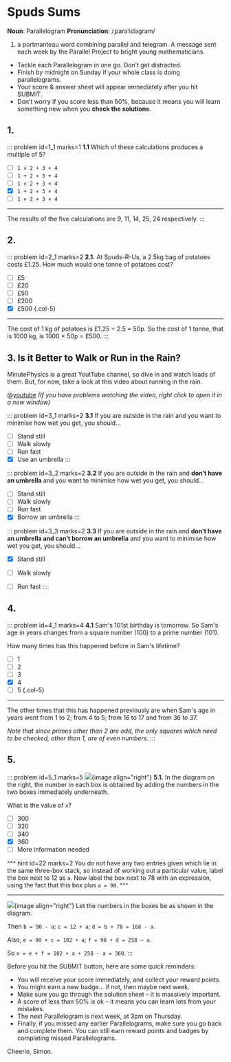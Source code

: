 # Spuds Sums

<div class="dictionary">

__Noun__: Parallelogram
__Pronunciation__: /ˌparəˈlɛləɡram/

1. a portmanteau word combining parallel and telegram. A message sent each
week by the Parallel Project to bright young mathematicians.

</div>

*	Tackle each Parallelogram in one go. Don’t get distracted.
*	Finish by midnight on Sunday if your whole class is doing parallelograms.
*	Your score & answer sheet will appear immediately after you hit SUBMIT.
*	Don’t worry if you score less than 50%, because it means you will learn something new when you __check the solutions__.


## 1.
<!--- 2008 (1) --->
::: problem id=1_1 marks=1
__1.1__ Which of these calculations produces a multiple of 5?

* [ ] `1 × 2 + 3 + 4`
* [ ] `1 + 2 × 3 + 4`
* [ ] `1 × 2 + 3 × 4`
* [x] `1 + 2 × 3 × 4`
* [ ] `1 × 2 × 3 × 4`

---
The results of the five calculations are 9, 11, 14, 25, 24 respectively.
:::


## 2.
<!--- 2008 (5) --->

::: problem id=2_1 marks=2
__2.1.__  At Spuds-R-Us, a 2.5kg bag of potatoes costs £1.25. How much would one tonne of potatoes cost?

* [ ] £5
* [ ] £20
* [ ] £50
* [ ] £200
* [x] £500
{.col-5}

---

The cost of 1 kg of potatoes is £1.25 ÷ 2.5 = 50p. So the cost of 1 tonne, that is 1000 kg, is 1000 × 50p = £500.
:::


## 3. Is it Better to Walk or Run in the Rain?

MinutePhysics is a great YoutTube channel, so dive in and watch loads of them. But, for now, take a look at this video about running in the rain.

@[youtube](3MqYE2UuN24?end=100rel=0) _(If you have problems watching the video, right click to open it in a new window)_

::: problem id=3_1 marks=2
__3.1__ If you are outside in the rain and you want to minimise how wet you get, you should…

* [ ] Stand still
* [ ] Walk slowly
* [ ] Run fast
* [x] Use an umbrella
:::

::: problem id=3_2 marks=2
__3.2__ If you are outside in the rain and __don’t have an umbrella__ and you want to minimise how wet you get, you should…

* [ ] Stand still
* [ ] Walk slowly
* [ ] Run fast
* [x] Borrow an umbrella
:::

::: problem id=3_3 marks=2
__3.3__ If you are outside in the rain and __don’t have an umbrella and can’t borrow an umbrella__ and you want to minimise how wet you get, you should…

* [x] Stand still
* [ ] Walk slowly
* [ ] Run fast
:::


## 4.
<!--- 2010 (18) --->
::: problem id=4_1 marks=4
__4.1__ Sam's 101st birthday is tomorrow. So Sam's age in years changes from a square number (100) to a prime number (101).

How many times has this happened before in Sam's lifetime?

* [ ] 1
* [ ] 2
* [ ] 3
* [x] 4
* [ ] 5
{.col-5}

---

The other times that this has happened previously are when Sam's age in years went from 1 to 2; from 4 to 5; from 16 to 17 and from 36 to 37.

_Note that since primes other than 2 are odd, the only squares which need to be checked, other than 1, are of even numbers._
:::


## 5.
<!--- 2009 (20) --->
::: problem id=5_1 marks=5
![](/resources/8-44-spuds-sums/22-diagram-question.gif){image align="right"}
__5.1.__ In the diagram on the right, the number in each box is obtained by adding the numbers in the two boxes immediately underneath.

What is the value of `x`?

* [ ] 300
* [ ] 320
* [ ] 340
* [x] 360
* [ ] More information needed

^^^ hint id=22 marks=2
You do not have any two entries given which lie in the same three-box stack, so instead of working out a particular value, label the box next to 12 as `a`. Now label the box next to 78 with an expression, using the fact that this box plus `a = 90`.
^^^

---

![](/resources/8-44-spuds-sums/22-diagram-answer.gif){image align="right"}
Let the numbers in the boxes be as shown in the diagram.

Then `b = 90 - a`; `c = 12 + a`; `d = b + 78 = 168 - a`.

Also, `e = 90 + c = 102 + a`; `f = 90 + d = 258 − a`.

So `x = e + f = 102 + a + 258 - a = 360`.
:::


Before you hit the SUBMIT button, here are some quick reminders:

*	You will receive your score immediately, and collect your reward points.
*	You might earn a new badge... if not, then maybe next week.
*	Make sure you go through the solution sheet – it is massively important.
*	A score of less than 50% is ok – it means you can learn lots from your mistakes.
*	The next Parallelogram is next week, at 3pm on Thursday.
*	Finally, if you missed any earlier Parallelograms, make sure you go back and complete them. You can still earn reward points and badges by completing missed Parallelograms.

Cheerio,
Simon.
